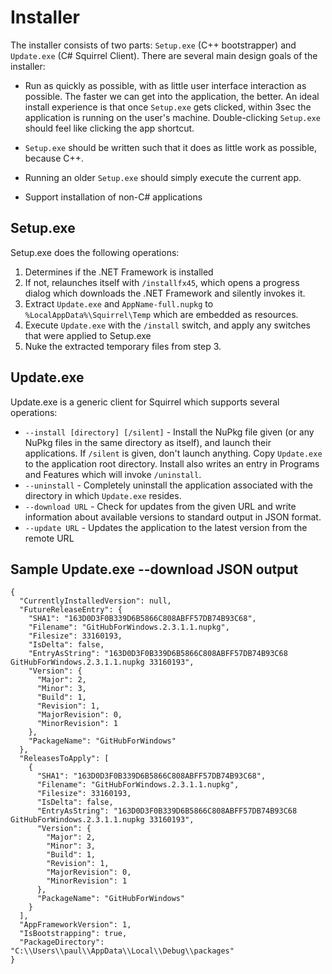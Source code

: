 # Installer

The installer consists of two parts: `Setup.exe` (C++ bootstrapper) and `Update.exe` (C# Squirrel Client). There are several main design goals of the installer:

* Run as quickly as possible, with as little user interface interaction as possible. The faster we can get into the application, the better. An ideal install experience is that once `Setup.exe` gets clicked, within 3sec the application is running on the user's machine. Double-clicking `Setup.exe` should feel like clicking the app shortcut.

* `Setup.exe` should be written such that it does as little work as possible, because C++.

* Running an older `Setup.exe` should simply execute the current app.

* Support installation of non-C# applications

## Setup.exe

Setup.exe does the following operations:

1. Determines if the .NET Framework is installed
1. If not, relaunches itself with `/installfx45`, which opens a progress dialog which downloads the .NET Framework and silently invokes it.
1. Extract `Update.exe` and `AppName-full.nupkg` to `%LocalAppData%\Squirrel\Temp` which are embedded as resources.
1. Execute `Update.exe` with the `/install` switch, and apply any switches that were applied to Setup.exe
1. Nuke the extracted temporary files from step 3.

## Update.exe

Update.exe is a generic client for Squirrel which supports several operations:

* `--install [directory] [/silent]` - Install the NuPkg file given (or any NuPkg files in the same directory as itself), and launch their applications. If `/silent` is given, don't launch anything. Copy `Update.exe` to the application root directory. Install also writes an entry in Programs and Features which will invoke `/uninstall`.
* `--uninstall` - Completely uninstall the application associated with the directory in which `Update.exe` resides.
* `--download URL` - Check for updates from the given URL and write information about available versions to standard output in JSON format.
* `--update URL` - Updates the application to the latest version from the remote URL

## Sample Update.exe --download JSON output

```
{
  "CurrentlyInstalledVersion": null,
  "FutureReleaseEntry": {
    "SHA1": "163D0D3F0B339D6B5866C808ABFF57DB74B93C68",
    "Filename": "GitHubForWindows.2.3.1.1.nupkg",
    "Filesize": 33160193,
    "IsDelta": false,
    "EntryAsString": "163D0D3F0B339D6B5866C808ABFF57DB74B93C68 GitHubForWindows.2.3.1.1.nupkg 33160193",
    "Version": {
      "Major": 2,
      "Minor": 3,
      "Build": 1,
      "Revision": 1,
      "MajorRevision": 0,
      "MinorRevision": 1
    },
    "PackageName": "GitHubForWindows"
  },
  "ReleasesToApply": [
    {
      "SHA1": "163D0D3F0B339D6B5866C808ABFF57DB74B93C68",
      "Filename": "GitHubForWindows.2.3.1.1.nupkg",
      "Filesize": 33160193,
      "IsDelta": false,
      "EntryAsString": "163D0D3F0B339D6B5866C808ABFF57DB74B93C68 GitHubForWindows.2.3.1.1.nupkg 33160193",
      "Version": {
        "Major": 2,
        "Minor": 3,
        "Build": 1,
        "Revision": 1,
        "MajorRevision": 0,
        "MinorRevision": 1
      },
      "PackageName": "GitHubForWindows"
    }
  ],
  "AppFrameworkVersion": 1,
  "IsBootstrapping": true,
  "PackageDirectory": "C:\\Users\\paul\\AppData\\Local\\Debug\\packages"
}
```
